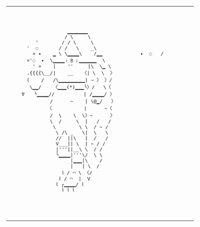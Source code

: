 <table>
    <tr>
      <td>
        <pre>
                    ▁▁▁▁▁▁▁
                   / \     \
         '        / / \     \
      '  ◌       / /   \    _\
        ¤ ✦    ▁ \ \▁▁▁▁\    /▁▁             ✦  ◌   /                 \
      ¤'◌  ✦  \▁▁▁▁﹝〥﹞▁▁▁▁▁▁  \           
        ' ¤    |    ''     |\  \▁ \
      ◞{{{{\__/|    __   〈| \  \  〉
      (    /   /\▁▁▁▁▁▁▁▁▁| ~ 〉 〉/
       \▁▁/    〈▁▁▁(*)▁▁▁╰〉/   \〈
    ㅸ   ╰▁▁▁▁//          | /▁▁▁▁/ 〉
              /      ~    | \@▁/   〉
             〈           |      ~〈
              /  \    \  \〉~      〉
              \  /     \  |   /   /
               \        \ \  / ~ /
                \ /\ _   \|  \   \
                //  ||\   |  /   /
                V___|| \  | ~ / /
                |'''||__\ \  / /
                ╰▁▁▁▁|'''\/  \ \
                     |▁▁▁|\    /
                     |   | \  /
                  ⌇ / ⌒ \ 〈/
                 ⌇ / ⌒  |  V
                ⌇ ╭▁▁▁▁/ ⌇
                  ⌇ ⌇ ⌇
        </pre>
        </td>
        <td>

# Howdy! I'm Wuz!

👨🏻‍💻 Tech Lead Manager at [Payscale (Agora)](https://github.com/getagora)

📝 Take a look at my [public notes](https://grimoire.garden)

🌻 Learn more [about me](ABOUT.md)

### Around the Web

🌐 [wuz.sh](https://wuz.sh) |
🐦 [@wuz_tweets](https://twitter.com/wuz_tweets) | 🐙 [wuz](https://github.com/wuz) | 👨🏻‍💼 [wuz](https://linkedin.com/in/wuz)

</td>
</tr>
</table>
